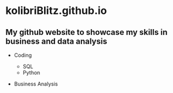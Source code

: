 # kolibriBlitz.github.io
## My github website to showcase my skills in business and data analysis

- Coding
  - SQL
  - Python

- Business Analysis
